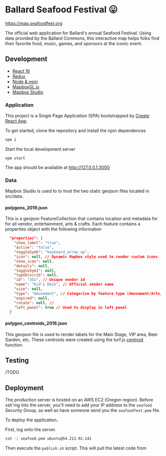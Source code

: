# Ballard Seafood Festival 😛

https://map.seafoodfest.org

The official web application for Ballard's annual Seafood Festival. Using data provided by the Ballard Commons, this interactive map helps folks find their favorite food, music, games, and sponsors at the iconic event.


## Development

- [React 16](https://reactjs.org/)
- [Redux](https://redux.js.org/)
- [Node & npm](https://www.npmjs.com/)
- [MapboxGL.js](https://docs.mapbox.com/mapbox-gl-js/api/)
- [Mapbox Studio](https://www.mapbox.com/mapbox-studio)

### Application

This project is a Single Page Application (SPA) bootstrapped by [Create React App](https://github.com/facebookincubator/create-react-app).

To get started, clone the repository and install the npm dependences
```bash
npm i
```

Start the local development server
```
npm start
```
The app should be available at http://127.0.0.1:3000

### Data
Mapbox Studio is used to to host the two static geojson files located in src/data.

#### polygons_2019.json

This is a geojson FeatureCollection that contains location and metadata for for all vendor, entertainment, arts & crafts. Each feature contains a properties object with the following information

```json
  "properties": {
    "show_label": "true",
    "active": "false",
    "toggleSymb": "keyboard_arrow_up",
    "icon": null, // Dynamic Mapbox style used to render custom icons
    "show_icon": null,
    "details": null,
    "toggleSym1": null,
    "typeDiscrib": null,
    "id": "351", // Unique vendor id
    "name": "Kid's Deck", // Official vendor name
    "size": null,
    "type": "Amusement", // Categorize by feature type (Amusement/Arts/Food) in right panel
    "expired": null,
    "rotate": null, // 
    "left_panel": true // Used to display in left panel
  }
```


#### polygon_centroids_2018.json

This geojson file is used to render labels for the Main Stage, VIP area, Beer Garden, etc. These centroids were created using the turf.js [centroid](http://turfjs.org/docs/#centroid) function.


## Testing

/TODO

## Deployment

The production server is hosted on an AWS EC2 (Oregon region). Before ssh'ing into the server, you'll need to add your IP address to the `seafood` Security Group, as well as have someone send you the `seafoodfest.pem` file.

To deploy the application..

First, log onto the server.
```bash
ssh -i seafood.pem ubuntu@54.213.92.141
```
Then execute the `publish.sh` script. This will pull the latest code from 

